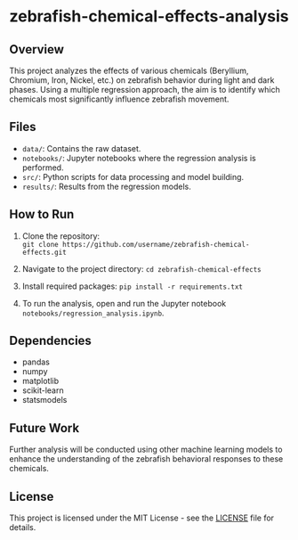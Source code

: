 # zebrafish-chemical-effects-analysis

## Overview
This project analyzes the effects of various chemicals (Beryllium, Chromium, Iron, Nickel, etc.) on zebrafish behavior during light and dark phases. Using a multiple regression approach, the aim is to identify which chemicals most significantly influence zebrafish movement.

## Files
- `data/`: Contains the raw dataset.
- `notebooks/`: Jupyter notebooks where the regression analysis is performed.
- `src/`: Python scripts for data processing and model building.
- `results/`: Results from the regression models.

## How to Run
1. Clone the repository:  
   `git clone https://github.com/username/zebrafish-chemical-effects.git`

2. Navigate to the project directory:
   `cd zebrafish-chemical-effects`

3. Install required packages:
   `pip install -r requirements.txt`

4. To run the analysis, open and run the Jupyter notebook `notebooks/regression_analysis.ipynb`.

## Dependencies
- pandas
- numpy
- matplotlib
- scikit-learn
- statsmodels
## Future Work
Further analysis will be conducted using other machine learning models to enhance the understanding of the zebrafish behavioral responses to these chemicals.

## License
This project is licensed under the MIT License - see the [LICENSE](LICENSE) file for details.
